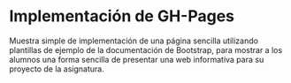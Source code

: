 # Implementación de GH-Pages

Muestra simple de implementación de una página sencilla utilizando plantillas de ejemplo de la documentación de Bootstrap, para mostrar a los alumnos una forma sencilla de presentar una web informativa para su proyecto de la asignatura.
